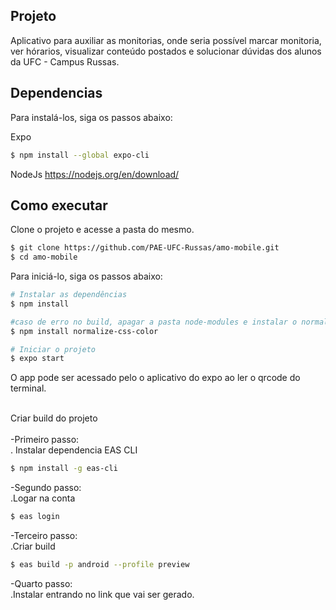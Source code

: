 ## Projeto

Aplicativo para auxiliar as monitorias, onde seria possível marcar monitoria, ver hórarios, visualizar conteúdo  postados e solucionar dúvidas dos alunos da UFC - Campus Russas.

## Dependencias

Para instalá-los, siga os passos abaixo:

Expo
```bash
$ npm install --global expo-cli
```

NodeJs
https://nodejs.org/en/download/

## Como executar

Clone o projeto e acesse a pasta do mesmo.

```bash
$ git clone https://github.com/PAE-UFC-Russas/amo-mobile.git
$ cd amo-mobile
```

Para iniciá-lo, siga os passos abaixo:
```bash
# Instalar as dependências
$ npm install

#caso de erro no build, apagar a pasta node-modules e instalar o normalize-css-color com o seguinte comando 
$ npm install normalize-css-color

# Iniciar o projeto
$ expo start
```
O app pode ser acessado pelo o aplicativo do expo ao ler o qrcode do terminal.

</br>Criar build do projeto</br>
</br>-Primeiro passo: 
 </br>. Instalar dependencia EAS CLI 
  ```bash
  $ npm install -g eas-cli
  ```
  
-Segundo passo:</br>
  .Logar na conta
  ```bash
  $ eas login
  ```
  
-Terceiro passo:</br>
  .Criar build
  ```bash
  $ eas build -p android --profile preview
  ```

-Quarto passo:</br>
  .Instalar entrando no link que vai ser gerado.

